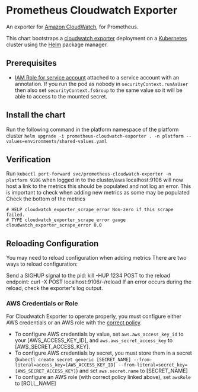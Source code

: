 # Prometheus Cloudwatch Exporter

An exporter for [Amazon CloudWatch](http://aws.amazon.com/cloudwatch/), for Prometheus.

This chart bootstraps a [cloudwatch exporter](http://github.com/prometheus/cloudwatch_exporter) deployment on a [Kubernetes](http://kubernetes.io) cluster using the [Helm](https://helm.sh) package manager.

## Prerequisites

- [IAM Role for service account](https://aws.amazon.com/blogs/opensource/introducing-fine-grained-iam-roles-service-accounts/) attached to a service account with an annotation. If you run the pod as nobody in `securityContext.runAsUser` then also set `securityContext.fsGroup` to the same value so it will be able to access to the mounted secret.

## Install the chart

Run the following command in the platform namespace of the platform cluster
`helm upgrade -i prometheus-cloudwatch-exporter . -n platform --values=environments/shared-values.yaml`

## Verification

Run `kubectl port-forward svc/prometheus-cloudwatch-exporter -n platform 9106` when logged in to the cluster/aws localhost:9106 will now host a link to the metrics this should be populated and not log an error.
This is important to check when adding new metrics as some may be populated
Check the bottom of the metrics

```
# HELP cloudwatch_exporter_scrape_error Non-zero if this scrape failed.
# TYPE cloudwatch_exporter_scrape_error gauge
cloudwatch_exporter_scrape_error 0.0
```

## Reloading Configuration

You may need to reload configuration when adding metrics
There are two ways to reload configuration:

Send a SIGHUP signal to the pid: kill -HUP 1234
POST to the reload endpoint: curl -X POST localhost:9106/-/reload
If an error occurs during the reload, check the exporter's log output.
### AWS Credentials or Role

For Cloudwatch Exporter to operate properly, you must configure either AWS credentials or an AWS role with the [correct policy](https://github.com/prometheus/cloudwatch_exporter#credentials-and-permissions).

- To configure AWS credentials by value, set `aws.aws_access_key_id` to your [AWS_ACCESS_KEY_ID], and `aws.aws_secret_access_key` to [AWS_SECRET_ACCESS_KEY].
- To configure AWS credentials by secret, you must store them in a secret (`kubectl create secret generic [SECRET_NAME] --from-literal=access_key=[AWS_ACCESS_KEY_ID] --from-literal=secret_key=[AWS_SECRET_ACCESS_KEY]`) and set `aws.secret.name` to [SECRET_NAME]
- To configure an AWS role (with correct policy linked above), set `awsRole` to [ROLL_NAME]
